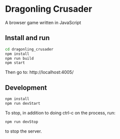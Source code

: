 # Dragonling Crusader

A browser game written in JavaScript

## Install and run

```sh
cd dragonling_crusader
npm install
npm run build
npm start
```
Then go to: http://localhost:4005/

## Development

```sh
npm install
npm run devStart
```

To stop, in addition to doing ctrl-c on the process, run:
```sh
npm run devStop
```
to stop the server.
